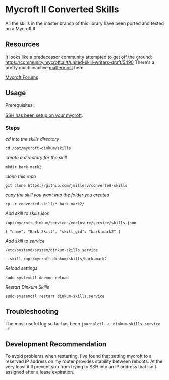 # Mycroft II Converted Skills

All the skills in the master branch of this library have
been ported and tested on a Mycroft II. 

## Resources 
It looks like a predecessor community attempted to get off the ground: https://community.mycroft.ai/t/united-skill-writers-draft/5490
There's a pretty much inactive [mattermost](https://mycroft.cloud.mattermost.com/community/channels/united_skill_writers) here. 

[Mycroft Forums](https://community.mycroft.ai/)



## Usage 

Prerequisites: 

[SSH has been setup on your mycroft](https://mycroft-ai.gitbook.io/mark-ii/advanced/ssh-access). 

### Steps 

*cd into the skills directory*

`cd /opt/mycroft-dinkum/skills` 

*create a directory for the skill*  

`mkdir bark.mark2` 

*clone this repo*  

`git clone https://github.com/jmillerv/converted-skills` 

*copy the skill you want into the folder you created*  

`cp -r converted-skill/* bark.mark2/` 

*Add skill to skills.json*  

`/opt/mycroft-dinkum/services/enclosure/service/skills.json` 

`{ "name": "Bark Skill", "skill_gid": "bark.mark2" }`

*Add skill to service*   

`/etc/systemd/system/dinkum-skills.service` 

`--skill /opt/mycroft-dinkum/skills/bark.mark2`

*Reload settings*   

`sudo systemctl daemon-reload`

*Restart Dinkum Skills*   

`sudo systemctl restart dinkum-skills.service`

## Troubleshooting 
The most useful log so far has been `journalctl -u dinkum-skills.service -f`

## Development Recommendation
To avoid problems when restarting, I've found that setting mycroft to a reserved IP address on my router provides stability between reboots. At the very least it'll prevent you from trying to SSH into an IP address that isn't assigned after a lease expiration. 
